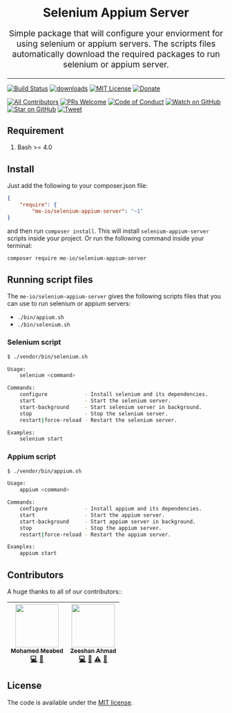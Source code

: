 <h1 align="center">
  Selenium Appium Server
</h1>
<p align="center" style="font-size: 1.2rem;">Simple package that will configure your enviorment for using selenium or appium servers. The scripts files automatically download the required packages to run selenium or appium server.</p>

<hr/>

[![Build Status][build-badge]][build]
[![downloads][downloads-badge]][downloads]
[![MIT License][license-badge]][license]
[![Donate][donate-badge]][donate]

[![All Contributors](https://img.shields.io/badge/all_contributors-5-orange.svg?style=flat-square)](#contributors)
[![PRs Welcome][prs-badge]][prs] 
[![Code of Conduct][coc-badge]][coc]
[![Watch on GitHub][github-watch-badge]][github-watch]
[![Star on GitHub][github-star-badge]][github-star]
[![Tweet][twitter-badge]][twitter]

## Requirement

1. Bash >= 4.0

## Install

Just add the following to your composer.json file:

```json
{
    "require": {
        "me-io/selenium-appium-server": "~1"
}
```

and then run `composer install`. This will install `selenium-appium-server` scripts inside your project. Or run the following command inside your terminal:

```bash
composer require me-io/selenium-appium-server
```

## Running script files

The `me-io/selenium-appium-server` gives the following scripts files that you can use to run
selenium or appium servers: 

* `./bin/appium.sh`
* `./bin/selenium.sh`

### Selenium script

```bash
$ ./vendor/bin/selenium.sh

Usage:
    selenium <command>

Commands:
    configure            - Install selenium and its dependencies.
    start                - Start the selenium server.
    start-background     - Start selenium server in background.
    stop                 - Stop the selenium server.
    restart|force-reload - Restart the selenium server.

Examples:
    selenium start
```

### Appium script

```bash
$ ./vendor/bin/appium.sh

Usage:
    appium <command>

Commands:
    configure            - Install appium and its dependencies.
    start                - Start the appium server.
    start-background     - Start appium server in background.
    stop                 - Stop the appium server.
    restart|force-reload - Restart the appium server.

Examples:
    appium start
```

## Contributors

A huge thanks to all of our contributors::

<!-- ALL-CONTRIBUTORS-LIST:START - Do not remove or modify this section -->
<!-- prettier-ignore -->
| [<img src="https://avatars0.githubusercontent.com/u/45731?v=3" width="100px;"/><br /><sub><b>Mohamed Meabed</b></sub>](https://github.com/Meabed)<br />[💻](https://github.com//selenium-appium-server/commits?author=Meabed "Code") [📢](#talk-Meabed "Talks") | [<img src="https://avatars2.githubusercontent.com/u/16267321?v=3" width="100px;"/><br /><sub><b>Zeeshan Ahmad</b></sub>](https://github.com/zeeshanu)<br />[💻](https://github.com//selenium-appium-server/commits?author=zeeshanu "Code") [🐛](https://github.com//selenium-appium-server/issues?q=author%3Azeeshanu "Bug reports") [⚠️](https://github.com//selenium-appium-server/commits?author=zeeshanu "Tests") [📖](https://github.com//selenium-appium-server/commits?author=zeeshanu "Documentation") |
| :---: | :---: |
<!-- ALL-CONTRIBUTORS-LIST:END -->

## License

The code is available under the [MIT license](LICENSE.md).

[build-badge]: https://img.shields.io/travis/me-io/selenium-appium-server.svg?style=flat-square
[build]: https://travis-ci.org/me-io/selenium-appium-server
[downloads-badge]: https://img.shields.io/packagist/dm/me-io/selenium-appium-server.svg?style=flat-square
[downloads]: https://packagist.org/packages/me-io/selenium-appium-server/stats
[license-badge]: https://img.shields.io/badge/license-MIT-brightgreen.svg?style=flat-square
[license]: https://github.com/me-io/selenium-appium-server/blob/master/LICENSE.md
[prs-badge]: https://img.shields.io/badge/PRs-welcome-brightgreen.svg?style=flat-square
[prs]: http://makeapullrequest.com
[coc-badge]: https://img.shields.io/badge/code%20of-conduct-ff69b4.svg?style=flat-square
[coc]: https://github.com/me-io/selenium-appium-server/blob/master/CODE_OF_CONDUCT.md
[github-watch-badge]: https://img.shields.io/github/watchers/me-io/selenium-appium-server.svg?style=social
[github-watch]: https://github.com/me-io/selenium-appium-server/watchers
[github-star-badge]: https://img.shields.io/github/stars/me-io/selenium-appium-server.svg?style=social
[github-star]: https://github.com/me-io/selenium-appium-server/stargazers
[twitter]: https://twitter.com/intent/tweet?text=Check%20out%20selenium-appium-server!%20https://github.com/me-io/selenium-appium-server%20%F0%9F%91%8D
[twitter-badge]: https://img.shields.io/twitter/url/https/github.com/me-io/selenium-appium-server.svg?style=social
[donate-badge]: https://img.shields.io/badge/paypal-donate-179BD7.svg?style=flat-squares 
[donate]: https://www.paypal.me/meabed
